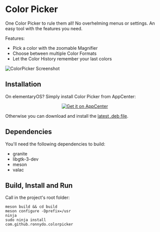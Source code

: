 # Color Picker

One Color Picker to rule them all! No overhelming menus or settings. An easy tool with the features you need.

Features:
* Pick a color with the zoomable Magnifier
* Choose between multiple Color Formats
* Let the Color History remember your last colors

![ColorPicker Screenshot](https://raw.github.com/ronnydo/colorpicker/master/data/screenshot.png)

## Installation
On elementaryOS? Simply install Color Picker from AppCenter:
<p align="center">
  <a href="https://appcenter.elementary.io/com.github.ronnydo.colorpicker">
    <img src="https://appcenter.elementary.io/badge.svg" alt="Get it on AppCenter">
  </a>
</p>

Otherwise you can download and install the [latest .deb file](https://github.com/ronnydo/colorpicker/releases/latest).

## Dependencies
You'll need the following dependencies to build:
* granite
* libgtk-3-dev
* meson
* valac

## Build, Install and Run
Call in the project's root folder:

    meson build && cd build
    meson configure -Dprefix=/usr
    ninja
    sudo ninja install
    com.github.ronnydo.colorpicker

